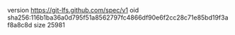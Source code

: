 version https://git-lfs.github.com/spec/v1
oid sha256:116b1ba36a0d795f51a8562797fc4866df90e6f2cc28c71e85bd19f3af8a8c8d
size 25981
